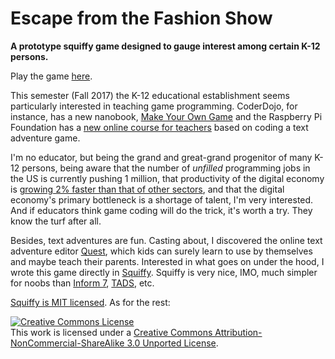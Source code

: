 # Escape from the Fashion Show

**A prototype squiffy game designed to gauge interest among certain K-12 persons.**

Play the game [here](http://wilcrofter.github.io/fashionshow/index.html). 

This semester (Fall 2017) the K-12 educational establishment seems particularly interested in teaching game programming. CoderDojo, for instance, has a new nanobook, [Make Your Own Game](https://www.raspberrypi.org/blog/coderdojo-nano/) and the Raspberry Pi Foundation has a [new online course for teachers](https://www.raspberrypi.org/blog/text-based-futurelearn/) based on coding a text adventure game.

I'm no educator, but being the grand and great-grand progenitor of many K-12 persons, being aware that the number of *unfilled* programming jobs in the US is currently pushing 1 million, that productivity of the digital economy is [growing 2% faster than that of other sectors](http://conversableeconomist.blogspot.com/2017/04/digital-forces-and-other-70-of-us.html), and that the digital economy's primary bottleneck is a shortage of talent, I'm very interested. And if educators think game coding will do the trick, it's worth a try. They know the turf after all.

Besides, text adventures are fun. Casting about, I discovered the online text adventure editor [Quest](http://textadventures.co.uk/quest), which kids can surely learn to use by themselves and maybe teach their parents. Interested in what goes on under the hood, I wrote this game directly in [Squiffy](https://github.com/textadventures/squiffy). Squiffy is very nice, IMO, much simpler for noobs than [Inform 7](http://inform7.com/), [TADS](http://www.tads.org/), etc.

[Squiffy is MIT licensed](https://github.com/textadventures/squiffy/blob/master/LICENSE). As for the rest: 

<a rel="license" href="http://creativecommons.org/licenses/by-nc-sa/3.0/"><img alt="Creative Commons License" style="border-width:0" src="https://i.creativecommons.org/l/by-nc-sa/3.0/88x31.png" /></a><br />This work is licensed under a <a rel="license" href="http://creativecommons.org/licenses/by-nc-sa/3.0/">Creative Commons Attribution-NonCommercial-ShareAlike 3.0 Unported License</a>.
